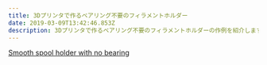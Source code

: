 ```yaml
---
title: 3Dプリンタで作るベアリング不要のフィラメントホルダー
date: 2019-03-09T13:42:46.853Z
description: 3Dプリンタで作るベアリング不要のフィラメントホルダーの作例を紹介します。
---
```

[Smooth spool holder with no bearing](https://hackaday.io/project/164237-smooth-spool-holder-with-no-bearing)
